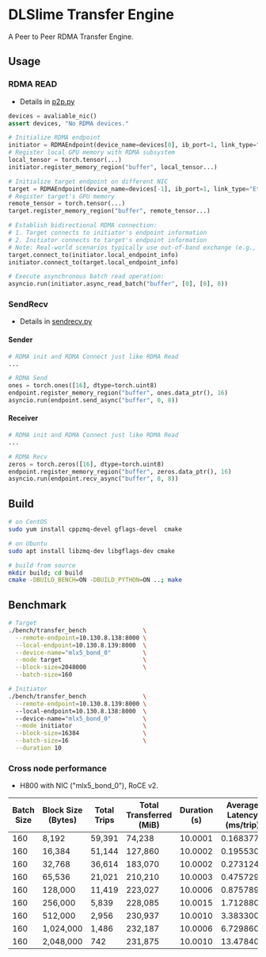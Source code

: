 # DLSlime Transfer Engine

A Peer to Peer RDMA Transfer Engine.

## Usage

### RDMA READ

- Details in [p2p.py](example/p2p.py)

```python
devices = avaliable_nic()
assert devices, "No RDMA devices."

# Initialize RDMA endpoint
initiator = RDMAEndpoint(device_name=devices[0], ib_port=1, link_type="Ethernet")
# Register local GPU memory with RDMA subsystem
local_tensor = torch.tensor(...)
initiator.register_memory_region("buffer", local_tensor...)

# Initialize target endpoint on different NIC
target = RDMAEndpoint(device_name=devices[-1], ib_port=1, link_type="Ethernet")
# Register target's GPU memory
remote_tensor = torch.tensor(...)
target.register_memory_region("buffer", remote_tensor...)

# Establish bidirectional RDMA connection:
# 1. Target connects to initiator's endpoint information
# 2. Initiator connects to target's endpoint information
# Note: Real-world scenarios typically use out-of-band exchange (e.g., via TCP)
target.connect_to(initiator.local_endpoint_info)
initiator.connect_to(target.local_endpoint_info)

# Execute asynchronous batch read operation:
asyncio.run(initiator.async_read_batch("buffer", [0], [8], 8))
```

### SendRecv

- Details in [sendrecv.py](example/sendrecv.py)

#### Sender
``` python
# RDMA init and RDMA Connect just like RDMA Read
...

# RDMA Send
ones = torch.ones([16], dtype=torch.uint8)
endpoint.register_memory_region("buffer", ones.data_ptr(), 16)
asyncio.run(endpoint.send_async("buffer", 0, 8))
```

#### Receiver

``` python
# RDMA init and RDMA Connect just like RDMA Read
...

# RDMA Recv
zeros = torch.zeros([16], dtype=torch.uint8)
endpoint.register_memory_region("buffer", zeros.data_ptr(), 16)
asyncio.run(endpoint.recv_async("buffer", 8, 8))
```

## Build

``` bash
# on CentOS
sudo yum install cppzmq-devel gflags-devel  cmake 

# on Ubuntu
sudo apt install libzmq-dev libgflags-dev cmake

# build from source
mkdir build; cd build
cmake -DBUILD_BENCH=ON -DBUILD_PYTHON=ON ..; make
```

## Benchmark

``` bash
# Target
./bench/transfer_bench                \
  --remote-endpoint=10.130.8.138:8000 \
  --local-endpoint=10.130.8.139:8000  \
  --device-name="mlx5_bond_0"         \
  --mode target                       \
  --block-size=2048000                \
  --batch-size=160

# Initiator
./bench/transfer_bench                \
  --remote-endpoint=10.130.8.139:8000 \ 
  --local-endpoint=10.130.8.138:8000  \ 
  --device-name="mlx5_bond_0"         \
  --mode initiator                    \
  --block-size=16384                  \
  --batch-size=16                     \
  --duration 10
```

### Cross node performance

- H800 with NIC ("mlx5_bond_0"), RoCE v2.

| Batch Size | Block Size (Bytes) | Total Trips | Total Transferred (MiB) | Duration (s) | Average Latency (ms/trip) | Throughput (MiB/s) |
|-----------|-------------------|-------------|-------------------------|-------------|---------------------------|--------------------|
| 160       | 8,192             | 59,391      | 74,238                  | 10.0001     | 0.168377                  | 7,423.8            |
| 160       | 16,384            | 51,144      | 127,860                 | 10.0002     | 0.195530                  | 12,785.8           |
| 160       | 32,768            | 36,614      | 183,070                 | 10.0002     | 0.273124                  | 18,306.7           |
| 160       | 65,536            | 21,021      | 210,210                 | 10.0003     | 0.475729                  | 21,020.4           |
| 160       | 128,000           | 11,419      | 223,027                 | 10.0006     | 0.875789                  | 22,301.3           |
| 160       | 256,000           | 5,839       | 228,085                 | 10.0015     | 1.712880                  | 22,805.2           |
| 160       | 512,000           | 2,956       | 230,937                 | 10.0010     | 3.383300                  | 23,091.3           |
| 160       | 1,024,000         | 1,486       | 232,187                 | 10.0006     | 6.729860                  | 23,217.4           |
| 160       | 2,048,000         | 742         | 231,875                 | 10.0010     | 13.478400                 | 23,185.2           |

